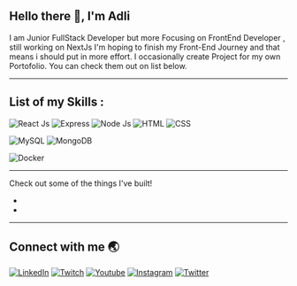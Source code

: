 
Hello there 👋, I'm Adli
---
I am Junior FullStack Developer but more Focusing on FrontEnd Developer , still working on NextJs I'm hoping to finish my Front-End Journey and that means i should put in more effort. I occasionally create Project for my own Portofolio. You can check them out on list below.



---

## List of my Skills :


![React Js](https://img.shields.io/badge/-ReactJs-blue?style=for-the-badge)
![Express](https://img.shields.io/badge/-Express-green?style=for-the-badge)
![Node Js](https://img.shields.io/badge/-NodeJs-green?style=for-the-badge)
![HTML](https://img.shields.io/badge/-HTML5-orange?style=for-the-badge)
![CSS](https://img.shields.io/badge/-CSS3-blue?style=for-the-badge)

![MySQL](https://img.shields.io/badge/-mysql-white?style=for-the-badge)
![MongoDB](https://img.shields.io/badge/-MongoDB-lightblue?style=for-the-badge)

![Docker](https://img.shields.io/badge/-docker-blue?style=for-the-badge)

---

Check out some of the things I've built!

-
-

---
## Connect with me 🌏
[![LinkedIn](https://cdn2.iconfinder.com/data/icons/social-media-2285/512/1_Linkedin_unofficial_colored_svg-48.png)](https://www.linkedin.com/in/nuradlifathan/)
[![Twitch](https://cdn0.iconfinder.com/data/icons/social-network-7/50/16-48.png)](https://www.twitch.tv/therengs)
[![Youtube](https://cdn1.iconfinder.com/data/icons/logotypes/32/youtube-48.png)](https://www.youtube.com/channel/UCIxMiPl3aAdkKN1bV_4gPvQ)
[![Instagram](https://cdn2.iconfinder.com/data/icons/social-media-applications/64/social_media_applications_3-instagram-48.png)](https://www.instagram.com/adlifathann/)
[![Twitter](https://cdn2.iconfinder.com/data/icons/social-media-2285/512/1_Twitter3_colored_svg-48.png)](https://twitter.com/thirtyzeroone)
